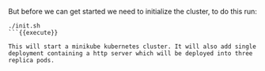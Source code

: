 But before we can get started we need to initialize the cluster, to do this run:

```
./init.sh
```{{execute}}

This will start a minikube kubernetes cluster. It will also add single deployment containing a http server which will be deployed into three replica pods.
